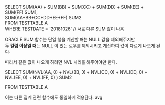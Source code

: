 SELECT SUM(AA) + SUM(BB) + SUM(CC) + SUM(DD) + SUM(EE) + SUM(FF) SUM1, <br>
       SUM(AA+BB+CC+DD+EE+FF) SUM2<br>
  FROM TESTTABLE.A<br>
 WHERE TESTDATE = '20181026' // 서로 다른 SUM 값이 나옴<br>



ORACLE SUM 함수는 단일 행을 계산할 때는 NULL 값을 제외해주지만<br>
<b>두 컬럼 이상일 때</b>는 NULL 이 있는 로우를 제외시키고 계산하여 값이 다르게 나오게 된다.<br>


따라서 같은 값이 나오게 하려면 NVL 처리를 해주어야만 한다.<br>



SELECT SUM(NVL(AA, 0) + NVL(BB, 0) + NVL(CC, 0) + NVL(DD, 0) + NVL(EE, 0) + NVL(FF, 0) ) SUM2 <br>

 FROM TESTTABLE.A<br>
 
 
 
 이는 다른 집계 관련 함수에도 동일하게 적용된다. avg 
